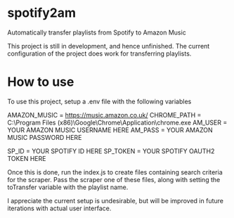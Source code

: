 # spotify2am
Automatically transfer playlists from Spotify to Amazon Music

This project is still in development, and hence unfinished. The current configuration of the project does work for transferring playlists.

# How to use
To use this project, setup a .env file with the following variables

AMAZON_MUSIC = https://music.amazon.co.uk/
CHROME_PATH = C:\\Program Files (x86)\\Google\\Chrome\\Application\\chrome.exe
AM_USER = YOUR AMAZON MUSIC USERNAME HERE
AM_PASS = YOUR AMAZON MUSIC PASSWORD HERE

SP_ID = YOUR SPOTIFY ID HERE
SP_TOKEN = YOUR SPOTIFY OAUTH2 TOKEN HERE

Once this is done, run the index.js to create files containing search criteria for the scraper. Pass the scraper one of these files, along with setting the toTransfer variable with the playlist name. 

I appreciate the current setup is undesirable, but will be improved in future iterations with actual user interface. 
